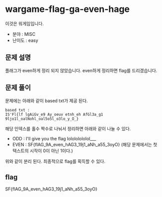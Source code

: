 # wargame-flag-ga-even-hage
이것은 워게임입니다. 
- 분야 : MISC
- 난이도 : easy

## 문제 설명
플래그가 even하게 정리 되지 않았습니다.
even하게 정리하면 flag를 드리겠습니다.

## 문제 풀이
문제에는 아래와 같이 based txt가 제공 된다.

```
based txt : 
IS'Fl{lf lgAiGv_e9 Ay_oeuv etnh_eh AfGl3a_g1 9ljo1l_oalNohl_oal5o5l_o3lo_y_O_}
```

해당 인덱스를 홀수 짝수로 나눠서 정리하면 아래와 같이 나눌 수 있다.

- ODD : I'll give you the flag lolololololol___
- EVEN : SF{flAG_9A_even_hAG3_19j1_aNh_a55_3oyO}
(해당 문제에서는 첫 텍스트의 시작이 0이 아닌 1이다.)

위와 같이 분리 된다.
최종적으로 flag를 획득할 수 있다.

## flag
SF{flAG_9A_even_hAG3_19j1_aNh_a55_3oyO}
